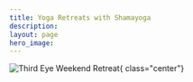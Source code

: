 ```yaml
---
title: Yoga Retreats with Shamayoga
description:
layout: page
hero_image:
---
```



![Third Eye Weekend Retreat](https://lh3.googleusercontent.com/-fHgsUkrhHds/Wol60rYYasI/AAAAAAAAAz0/38TUs6KzkE4o85QNE7lqx5N4IqBKm-agACLcBGAs/s600-e30-rj-l80/2017-10-27%2B21.31.45-1.jpg "Third Eye Weekend Retreat"){ class="center"}